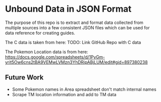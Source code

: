 # Unbound Data in JSON Format
The purpose of this repo is to extract and format data collected from
multiple sources into a few consistent JSON files which can be used
for data reference for creating guides.

The C data is taken from here:
TODO: Link GitHub Repo with C data

The Pokemon Location data is from here:
https://docs.google.com/spreadsheets/d/1PyGm-yrit5Ow6cns2tBA9VEMwLVMzn3YhDRipABjLUM/edit#gid=897380238

## Future Work
- Some Pokemon names in Area spreadsheet don't match internal names
- Scrape TM location information and add to TM data